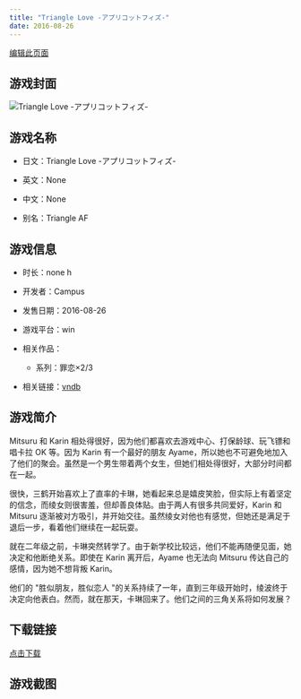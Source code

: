 ```yaml
---
title: "Triangle Love -アプリコットフィズ-"
date: 2016-08-26
---
```

[编辑此页面](https://github.com/ACG-3/ADV3-source/blob/main/source/_posts/games/Triangle%20Love%20-%E3%82%A2%E3%83%97%E3%83%AA%E3%82%B3%E3%83%83%E3%83%88%E3%83%95%E3%82%A3%E3%82%BA-.md)

## 游戏封面

![Triangle Love -アプリコットフィズ-](https%3A//pan.timero.xyz/onedrive/img_lib_001/Triangle%20Love%20-%E3%82%A2%E3%83%97%E3%83%AA%E3%82%B3%E3%83%83%E3%83%88%E3%83%95%E3%82%A3%E3%82%BA-_cover.avif)


## 游戏名称

- 日文：Triangle Love -アプリコットフィズ-
- 英文：None
- 中文：None

- 别名：Triangle AF


## 游戏信息

- 时长：none h
- 开发者：Campus
- 发售日期：2016-08-26
- 游戏平台：win
- 相关作品：
   - 系列：罪恋×2/3

- 相关链接：[vndb](https://vndb.org/v19445)


## 游戏简介

Mitsuru 和 Karin 相处得很好，因为他们都喜欢去游戏中心、打保龄球、玩飞镖和唱卡拉 OK 等。因为 Karin 有一个最好的朋友 Ayame，所以她也不可避免地加入了他们的聚会。虽然是一个男生带着两个女生，但她们相处得很好，大部分时间都在一起。

很快，三鹤开始喜欢上了直率的卡琳，她看起来总是嬉皮笑脸，但实际上有着坚定的信念，而绫女则很害羞，但却善良体贴。由于两人有很多共同爱好，Karin 和 Mitsuru 逐渐被对方吸引，并开始交往。虽然绫女对他也有感觉，但她还是满足于退后一步，看着他们继续在一起玩耍。

就在二年级之前，卡琳突然转学了。由于新学校比较远，他们不能再随便见面，她决定和他断绝关系。即使在 Karin 离开后，Ayame 也无法向 Mitsuru 传达自己的感情，因为她不想背叛 Karin。

他们的 "胜似朋友，胜似恋人 "的关系持续了一年，直到三年级开始时，绫波终于决定向他表白。然而，就在那天，卡琳回来了。他们之间的三角关系将如何发展？




## 下载链接

[点击下载](https://pan.timero.xyz/onedrive/adv_lib_001/Triangle%20Love%20-%E3%82%A2%E3%83%97%E3%83%AA%E3%82%B3%E3%83%83%E3%83%88%E3%83%95%E3%82%A3%E3%82%BA-)


## 游戏截图


